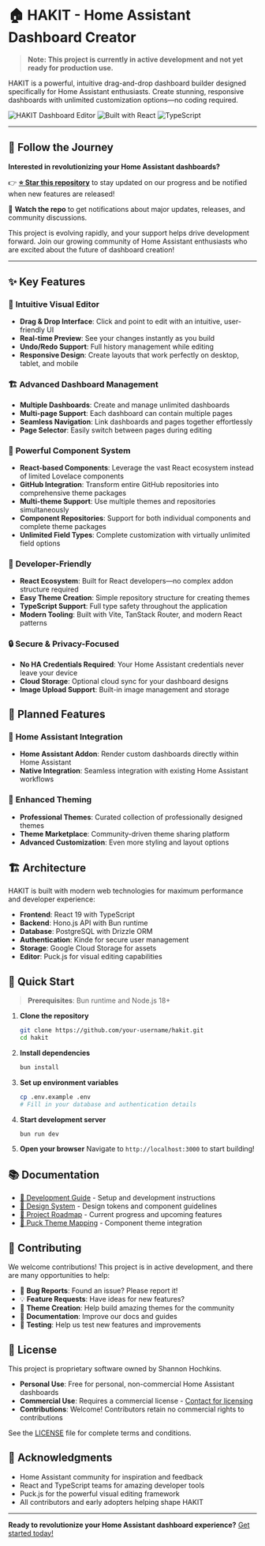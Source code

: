 
# 🏠 HAKIT - Home Assistant Dashboard Creator

> **Note: This project is currently in active development and not yet ready for production use.**

HAKIT is a powerful, intuitive drag-and-drop dashboard builder designed specifically for Home Assistant enthusiasts. Create stunning, responsive dashboards with unlimited customization options—no coding required.

![HAKIT Dashboard Editor](https://img.shields.io/badge/Status-In%20Development-orange)
![Built with React](https://img.shields.io/badge/Built%20with-React-blue)
![TypeScript](https://img.shields.io/badge/TypeScript-Ready-blue)

---

## 🌟 **Follow the Journey**

**Interested in revolutionizing your Home Assistant dashboards?** 

👉 **[⭐ Star this repository](https://github.com/shannonhochkins/hakit)** to stay updated on our progress and be notified when new features are released!

🔔 **Watch the repo** to get notifications about major updates, releases, and community discussions.

This project is evolving rapidly, and your support helps drive development forward. Join our growing community of Home Assistant enthusiasts who are excited about the future of dashboard creation!

---

## ✨ Key Features

### 🎨 **Intuitive Visual Editor**
- **Drag & Drop Interface**: Click and point to edit with an intuitive, user-friendly UI
- **Real-time Preview**: See your changes instantly as you build
- **Undo/Redo Support**: Full history management while editing
- **Responsive Design**: Create layouts that work perfectly on desktop, tablet, and mobile

### 🏗️ **Advanced Dashboard Management**
- **Multiple Dashboards**: Create and manage unlimited dashboards
- **Multi-page Support**: Each dashboard can contain multiple pages
- **Seamless Navigation**: Link dashboards and pages together effortlessly
- **Page Selector**: Easily switch between pages during editing

### 🧩 **Powerful Component System**
- **React-based Components**: Leverage the vast React ecosystem instead of limited Lovelace components
- **GitHub Integration**: Transform entire GitHub repositories into comprehensive theme packages
- **Multi-theme Support**: Use multiple themes and repositories simultaneously
- **Component Repositories**: Support for both individual components and complete theme packages
- **Unlimited Field Types**: Complete customization with virtually unlimited field options

### 🎯 **Developer-Friendly**
- **React Ecosystem**: Built for React developers—no complex addon structure required
- **Easy Theme Creation**: Simple repository structure for creating themes
- **TypeScript Support**: Full type safety throughout the application
- **Modern Tooling**: Built with Vite, TanStack Router, and modern React patterns

### 🔒 **Secure & Privacy-Focused**
- **No HA Credentials Required**: Your Home Assistant credentials never leave your device
- **Cloud Storage**: Optional cloud sync for your dashboard designs
- **Image Upload Support**: Built-in image management and storage

## 🚀 Planned Features

### 📱 **Home Assistant Integration**
- **Home Assistant Addon**: Render custom dashboards directly within Home Assistant
- **Native Integration**: Seamless integration with existing Home Assistant workflows

### 🎨 **Enhanced Theming**
- **Professional Themes**: Curated collection of professionally designed themes
- **Theme Marketplace**: Community-driven theme sharing platform
- **Advanced Customization**: Even more styling and layout options

## 🏗️ Architecture

HAKIT is built with modern web technologies for maximum performance and developer experience:

- **Frontend**: React 19 with TypeScript
- **Backend**: Hono.js API with Bun runtime
- **Database**: PostgreSQL with Drizzle ORM
- **Authentication**: Kinde for secure user management
- **Storage**: Google Cloud Storage for assets
- **Editor**: Puck.js for visual editing capabilities

## 🔧 Quick Start

> **Prerequisites**: Bun runtime and Node.js 18+

1. **Clone the repository**
   ```bash
   git clone https://github.com/your-username/hakit.git
   cd hakit
   ```

2. **Install dependencies**
   ```bash
   bun install
   ```

3. **Set up environment variables**
   ```bash
   cp .env.example .env
   # Fill in your database and authentication details
   ```

4. **Start development server**
   ```bash
   bun run dev
   ```

5. **Open your browser**
   Navigate to `http://localhost:3000` to start building!

## 📚 Documentation

- [📖 Development Guide](./docs/DEVELOPMENT.md) - Setup and development instructions
- [🎨 Design System](./docs/DESIGN_SYSTEM.md) - Design tokens and component guidelines
- [🎯 Project Roadmap](./docs/TODO.md) - Current progress and upcoming features
- [🧩 Puck Theme Mapping](./docs/PUCK_THEME_MAPPING.md) - Component theme integration

## 🤝 Contributing

We welcome contributions! This project is in active development, and there are many opportunities to help:

- 🐛 **Bug Reports**: Found an issue? Please report it!
- 💡 **Feature Requests**: Have ideas for new features?
- 🎨 **Theme Creation**: Help build amazing themes for the community
- 📝 **Documentation**: Improve our docs and guides
- 🧪 **Testing**: Help us test new features and improvements

## 📄 License

This project is proprietary software owned by Shannon Hochkins. 

- **Personal Use**: Free for personal, non-commercial Home Assistant dashboards
- **Commercial Use**: Requires a commercial license - [Contact for licensing](mailto:your-email@domain.com)
- **Contributions**: Welcome! Contributors retain no commercial rights to contributions

See the [LICENSE](LICENSE) file for complete terms and conditions.

## 🙏 Acknowledgments

- Home Assistant community for inspiration and feedback
- React and TypeScript teams for amazing developer tools
- Puck.js for the powerful visual editing framework
- All contributors and early adopters helping shape HAKIT

---

**Ready to revolutionize your Home Assistant dashboard experience?** [Get started today!](#-quick-start)